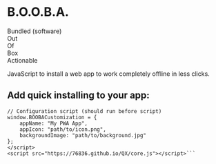 # B.O.O.B.A.
Bundled (software)  <br>Out  <br>Of <br>Box <br>Actionable

JavaScript to install a web app to work completely offline in less clicks.

## Add quick installing to your app:
```<script>
// Configuration script (should run before script)
window.BOOBACustomization = {
    appName: "My PWA App",
    appIcon: "path/to/icon.png",
    backgroundImage: "path/to/background.jpg"
};
</script>
<script src="https://76836.github.io/QX/core.js"></script>```
